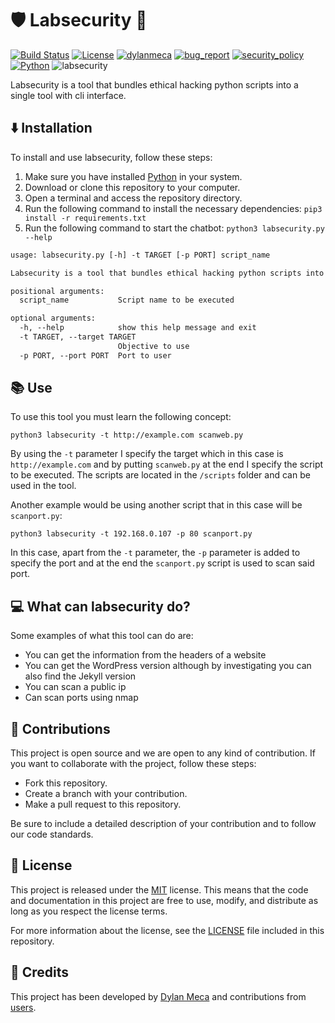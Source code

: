 # 🛡️ Labsecurity 🐍
[![Build Status](https://img.shields.io/github/stars/dylanmeca/labsecurity.svg)](https://github.com/dylanmeca/labsecurity)
[![License](https://img.shields.io/github/license/dylanmeca/labsecurity.svg)](https://github.com/dylanmeca/labsecurity/blob/main/LICENSE)
[![dylanmeca](https://img.shields.io/badge/author-dylanmeca-green.svg)](https://github.com/dylanmeca)
[![bug_report](https://img.shields.io/badge/bug-report-red.svg)](https://github.com/dylanmeca/labsecurity/blob/main/.github/ISSUE_TEMPLATE/bug_report.md)
[![security_policy](https://img.shields.io/badge/security-policy-cyan.svg)](https://github.com/meca/labsecurity/blob/main/.github/SECURITY.md)
[![Python](https://img.shields.io/badge/language-Python%20-yellow.svg)](https://www.python.org)
![labsecurity](https://github.com/dylanmeca/labsecurity/raw/main/presentation.png)

Labsecurity is a tool that bundles ethical hacking python scripts into a single tool with cli interface.

## ⬇️ Installation
To install and use labsecurity, follow these steps:

1. Make sure you have installed [Python](https://www.python.org/) in your system.
2. Download or clone this repository to your computer.
3. Open a terminal and access the repository directory.
4. Run the following command to install the necessary dependencies: ```pip3 install -r requirements.txt```
5. Run the following command to start the chatbot: ```python3 labsecurity.py --help ```

```txt
usage: labsecurity.py [-h] -t TARGET [-p PORT] script_name

Labsecurity is a tool that bundles ethical hacking python scripts into a single tool with cli interface.

positional arguments:
  script_name           Script name to be executed

optional arguments:
  -h, --help            show this help message and exit
  -t TARGET, --target TARGET
                        Objective to use
  -p PORT, --port PORT  Port to user
```

## 📚 Use

To use this tool you must learn the following concept:

```shell
python3 labsecurity -t http://example.com scanweb.py
```
 
By using the ```-t``` parameter I specify the target which in this case is ```http://example.com``` and by putting ```scanweb.py``` at the end I specify the script to be executed. The scripts are located in the ```/scripts``` folder and can be used in the tool.

Another example would be using another script that in this case will be ```scanport.py```:

```shell
python3 labsecurity -t 192.168.0.107 -p 80 scanport.py
```

In this case, apart from the ```-t``` parameter, the ```-p``` parameter is added to specify the port and at the end the ```scanport.py``` script is used to scan said port.

## 💻 What can labsecurity do?
Some examples of what this tool can do are:

* You can get the information from the headers of a website
* You can get the WordPress version although by investigating you can also find the Jekyll version
* You can scan a public ip
* Can scan ports using nmap

## 👷 Contributions
This project is open source and we are open to any kind of contribution. If you want to collaborate with the project, follow these steps:

- Fork this repository.
- Create a branch with your contribution.
- Make a pull request to this repository. 

Be sure to include a detailed description of your contribution and to follow our code standards.

## 📜 License
This project is released under the [MIT](https://github.com/dylanmeca/labsecurity/blob/main/LICENSE) license. This means that the code and documentation in this project are free to use, modify, and distribute as long as you respect the license terms.

For more information about the license, see the [LICENSE](https://github.com/dylanmeca/labsecurity/blob/main/LICENSE) file included in this repository.

## 🧾 Credits
This project has been developed by [Dylan Meca](https://github.com/dylanmeca) and contributions from [users](https://github.com/dylanmeca/labsecurity/contributors).
